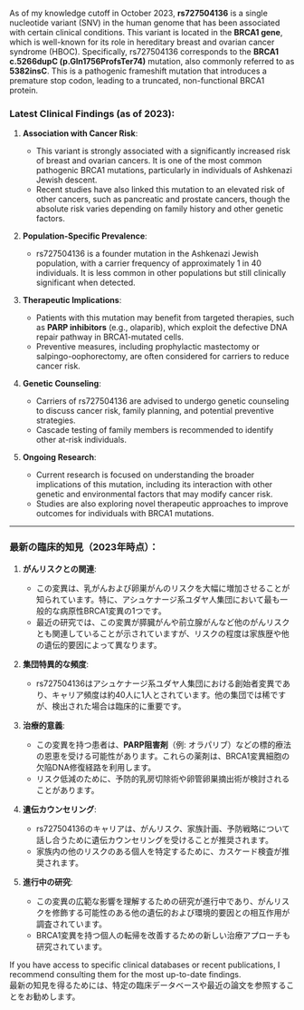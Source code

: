 As of my knowledge cutoff in October 2023, **rs727504136** is a single nucleotide variant (SNV) in the human genome that has been associated with certain clinical conditions. This variant is located in the **BRCA1 gene**, which is well-known for its role in hereditary breast and ovarian cancer syndrome (HBOC). Specifically, rs727504136 corresponds to the **BRCA1 c.5266dupC (p.Gln1756ProfsTer74)** mutation, also commonly referred to as **5382insC**. This is a pathogenic frameshift mutation that introduces a premature stop codon, leading to a truncated, non-functional BRCA1 protein.

### Latest Clinical Findings (as of 2023):
1. **Association with Cancer Risk**:
   - This variant is strongly associated with a significantly increased risk of breast and ovarian cancers. It is one of the most common pathogenic BRCA1 mutations, particularly in individuals of Ashkenazi Jewish descent.
   - Recent studies have also linked this mutation to an elevated risk of other cancers, such as pancreatic and prostate cancers, though the absolute risk varies depending on family history and other genetic factors.

2. **Population-Specific Prevalence**:
   - rs727504136 is a founder mutation in the Ashkenazi Jewish population, with a carrier frequency of approximately 1 in 40 individuals. It is less common in other populations but still clinically significant when detected.

3. **Therapeutic Implications**:
   - Patients with this mutation may benefit from targeted therapies, such as **PARP inhibitors** (e.g., olaparib), which exploit the defective DNA repair pathway in BRCA1-mutated cells.
   - Preventive measures, including prophylactic mastectomy or salpingo-oophorectomy, are often considered for carriers to reduce cancer risk.

4. **Genetic Counseling**:
   - Carriers of rs727504136 are advised to undergo genetic counseling to discuss cancer risk, family planning, and potential preventive strategies.
   - Cascade testing of family members is recommended to identify other at-risk individuals.

5. **Ongoing Research**:
   - Current research is focused on understanding the broader implications of this mutation, including its interaction with other genetic and environmental factors that may modify cancer risk.
   - Studies are also exploring novel therapeutic approaches to improve outcomes for individuals with BRCA1 mutations.

---

### 最新の臨床的知見（2023年時点）：
1. **がんリスクとの関連**:
   - この変異は、乳がんおよび卵巣がんのリスクを大幅に増加させることが知られています。特に、アシュケナージ系ユダヤ人集団において最も一般的な病原性BRCA1変異の1つです。
   - 最近の研究では、この変異が膵臓がんや前立腺がんなど他のがんリスクとも関連していることが示されていますが、リスクの程度は家族歴や他の遺伝的要因によって異なります。

2. **集団特異的な頻度**:
   - rs727504136はアシュケナージ系ユダヤ人集団における創始者変異であり、キャリア頻度は約40人に1人とされています。他の集団では稀ですが、検出された場合は臨床的に重要です。

3. **治療的意義**:
   - この変異を持つ患者は、**PARP阻害剤**（例: オラパリブ）などの標的療法の恩恵を受ける可能性があります。これらの薬剤は、BRCA1変異細胞の欠陥DNA修復経路を利用します。
   - リスク低減のために、予防的乳房切除術や卵管卵巣摘出術が検討されることがあります。

4. **遺伝カウンセリング**:
   - rs727504136のキャリアは、がんリスク、家族計画、予防戦略について話し合うために遺伝カウンセリングを受けることが推奨されます。
   - 家族内の他のリスクのある個人を特定するために、カスケード検査が推奨されます。

5. **進行中の研究**:
   - この変異の広範な影響を理解するための研究が進行中であり、がんリスクを修飾する可能性のある他の遺伝的および環境的要因との相互作用が調査されています。
   - BRCA1変異を持つ個人の転帰を改善するための新しい治療アプローチも研究されています。

If you have access to specific clinical databases or recent publications, I recommend consulting them for the most up-to-date findings.  
最新の知見を得るためには、特定の臨床データベースや最近の論文を参照することをお勧めします。